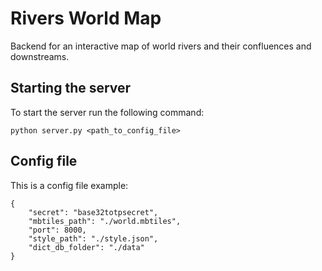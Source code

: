 # Rivers World Map
Backend for an interactive map of world rivers and their confluences and downstreams.

## Starting the server

To start the server run the following command:

```
python server.py <path_to_config_file>
```

## Config file

This is a config file example:
```
{
    "secret": "base32totpsecret",
    "mbtiles_path": "./world.mbtiles",
    "port": 8000,
    "style_path": "./style.json",
    "dict_db_folder": "./data"
}
```